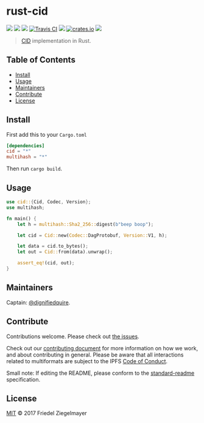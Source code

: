 # rust-cid

[![](https://img.shields.io/badge/made%20by-Protocol%20Labs-blue.svg?style=flat-square)](http://ipn.io)
[![](https://img.shields.io/badge/project-multiformats-blue.svg?style=flat-square)](https://github.com/multiformats/multiformats)
[![](https://img.shields.io/badge/freenode-%23ipfs-blue.svg?style=flat-square)](https://webchat.freenode.net/?channels=%23ipfs)
[![Travis CI](https://img.shields.io/travis/multiformats/rust-cid.svg?style=flat-square&branch=master)](https://travis-ci.org/multiformats/rust-cid)
[![](https://img.shields.io/badge/rust-docs-blue.svg?style=flat-square)](https://docs.rs/crate/cid)
[![crates.io](https://img.shields.io/badge/crates.io-v0.1.0-orange.svg?style=flat-square )](https://crates.io/crates/cid)
[![](https://img.shields.io/badge/readme%20style-standard-brightgreen.svg?style=flat-square)](https://github.com/RichardLitt/standard-readme)

> [CID](https://github.com/ipld/cid) implementation in Rust.

## Table of Contents

- [Install](#install)
- [Usage](#usage)
- [Maintainers](#maintainers)
- [Contribute](#contribute)
- [License](#license)

## Install

First add this to your `Cargo.toml`

```toml
[dependencies]
cid = "*"
multihash = "*"
```

Then run `cargo build`.

## Usage

```rust
use cid::{Cid, Codec, Version};
use multihash;

fn main() {
    let h = multihash::Sha2_256::digest(b"beep boop");

    let cid = Cid::new(Codec::DagProtobuf, Version::V1, h);

    let data = cid.to_bytes();
    let out = Cid::from(data).unwrap();

    assert_eq!(cid, out);
}
```
## Maintainers

Captain: [@dignifiedquire](https://github.com/dignifiedquire).

## Contribute

Contributions welcome. Please check out [the issues](https://github.com/multiformats/rust-cid/issues).

Check out our [contributing document](https://github.com/multiformats/multiformats/blob/master/contributing.md) for more information on how we work, and about contributing in general. Please be aware that all interactions related to multiformats are subject to the IPFS [Code of Conduct](https://github.com/ipfs/community/blob/master/code-of-conduct.md).

Small note: If editing the README, please conform to the [standard-readme](https://github.com/RichardLitt/standard-readme) specification.


## License

[MIT](LICENSE) © 2017 Friedel Ziegelmayer
